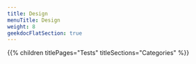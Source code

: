 ```yaml
---
title: Design
menuTitle: Design
weight: 8 
geekdocFlatSection: true
---
```


{{% children titlePages="Tests" titleSections="Categories" %}}

